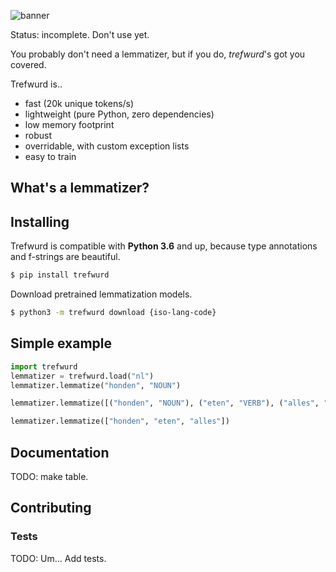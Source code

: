 ![banner](".github/trefwurd_banner_draft_1.png")

Status: incomplete. Don't use yet.

You probably don't need a lemmatizer, but if you do, *trefwurd*'s got you covered.

Trefwurd is..

- fast (20k unique tokens/s)
- lightweight (pure Python, zero dependencies)
- low memory footprint
- robust
- overridable, with custom exception lists
- easy to train

## What's a lemmatizer?


## Installing

Trefwurd is compatible with **Python 3.6** and up, because type annotations and 
f-strings are beautiful.

```bash
$ pip install trefwurd
```

Download pretrained lemmatization models.

```bash
$ python3 -m trefwurd download {iso-lang-code}
```

## Simple example

```Python
import trefwurd
lemmatizer = trefwurd.load("nl")
lemmatizer.lemmatize("honden", "NOUN")
```

```Python
lemmatizer.lemmatize([("honden", "NOUN"), ("eten", "VERB"), ("alles", "NOUN"))
```


```Python
lemmatizer.lemmatize(["honden", "eten", "alles"])
```

## Documentation

TODO: make table.

## Contributing

### Tests

TODO: Um... Add tests.

